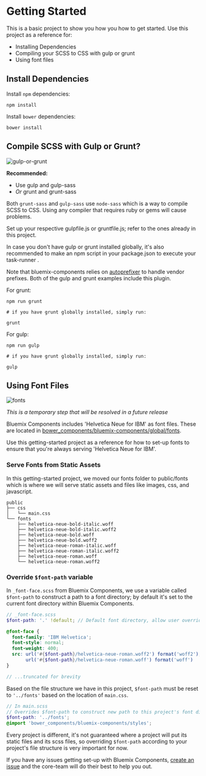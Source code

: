 # Getting Started

This is a basic project to show you how you how to get started. Use this project as a reference for:
* Installing Dependencies
* Compiling your SCSS to CSS with gulp or grunt
* Using font files

## Install Dependencies

Install `npm` dependencies:
```
npm install
```

Install `bower` dependencies:
```
bower install
```

## Compile SCSS with Gulp or Grunt?

![gulp-or-grunt](https://uploads.github.ibm.com/github-enterprise-assets/0000/0076/0000/5362/59478ffc-a4ec-11e5-9d64-6baea4bb7f14.png)

**Recommended:**
* Use gulp and gulp-sass
* *Or* grunt and grunt-sass

Both `grunt-sass` and `gulp-sass` use `node-sass` which is a way to compile SCSS to CSS. Using any compiler that requires ruby or gems will cause problems.

Set up your respective gulpfile.js or gruntfile.js; refer to the ones already in this project.

In case you don't have gulp or grunt installed globally, it's also recommended to make an npm script in your package.json to execute your task-runner .

Note that bluemix-components relies on [autoprefixer](https://github.com/postcss/autoprefixer)
to handle vendor prefixes. Both of the gulp and grunt examples include this plugin.

For grunt:
```
npm run grunt

# if you have grunt globally installed, simply run:

grunt
```

For gulp:
```
npm run gulp

# if you have grunt globally installed, simply run:

gulp
```

## Using Font Files

![fonts](https://uploads.github.ibm.com/github-enterprise-assets/0000/0076/0000/5364/b9fd0be0-a4fd-11e5-9e70-3518e4a368e9.png)

*This is a temporary step that will be resolved in a future release*

Bluemix Components includes 'Helvetica Neue for IBM' as font files.
These are located in [bower_components/bluemix-components/global/fonts](https://github.ibm.com/Bluemix/bluemix-components/tree/master/global/fonts).

Use this getting-started project as a reference for how to set-up fonts to ensure that you're always serving 'Helvetica Neue for IBM'.

### Serve Fonts from Static Assets

In this getting-started project, we moved our fonts folder to public/fonts which is where we will serve static assets and files like images, css, and javascript.

```
public
├── css
│   └── main.css
└── fonts
    ├── helvetica-neue-bold-italic.woff
    ├── helvetica-neue-bold-italic.woff2
    ├── helvetica-neue-bold.woff
    ├── helvetica-neue-bold.woff2
    ├── helvetica-neue-roman-italic.woff
    ├── helvetica-neue-roman-italic.woff2
    ├── helvetica-neue-roman.woff
    └── helvetica-neue-roman.woff2
```


### Override `$font-path` variable
In `_font-face.scss` from Bluemix Components, we use a variable called `$font-path` to construct a path to a font directory; by default it's set to the current font directory within Bluemix Components.

```scss
// _font-face.scss
$font-path: '.' !default; // Default font directory, allow user override

@font-face {
  font-family: 'IBM Helvetica';
  font-style: normal;
  font-weight: 400;
  src: url('#{$font-path}/helvetica-neue-roman.woff2') format('woff2'),
       url('#{$font-path}/helvetica-neue-roman.woff') format('woff')
}

// ...truncated for brevity
```

Based on the file structure we have in this project, `$font-path` must be reset to `'../fonts'` based on the location of `main.css`.


```scss
// In main.scss
// Overrides $font-path to construct new path to this project's font directory
$font-path: '../fonts';
@import 'bower_components/bluemix-components/styles';

```

Every project is different, it's not guaranteed where a project will put its static files and its scss files, so overriding `$font-path` according to your project's file structure is very important for now.

If you have any issues getting set-up with Bluemix Components,
[create an issue](https://github.ibm.com/Bluemix/bluemix-components/issues/new) and the core-team will do their best to help you out.
